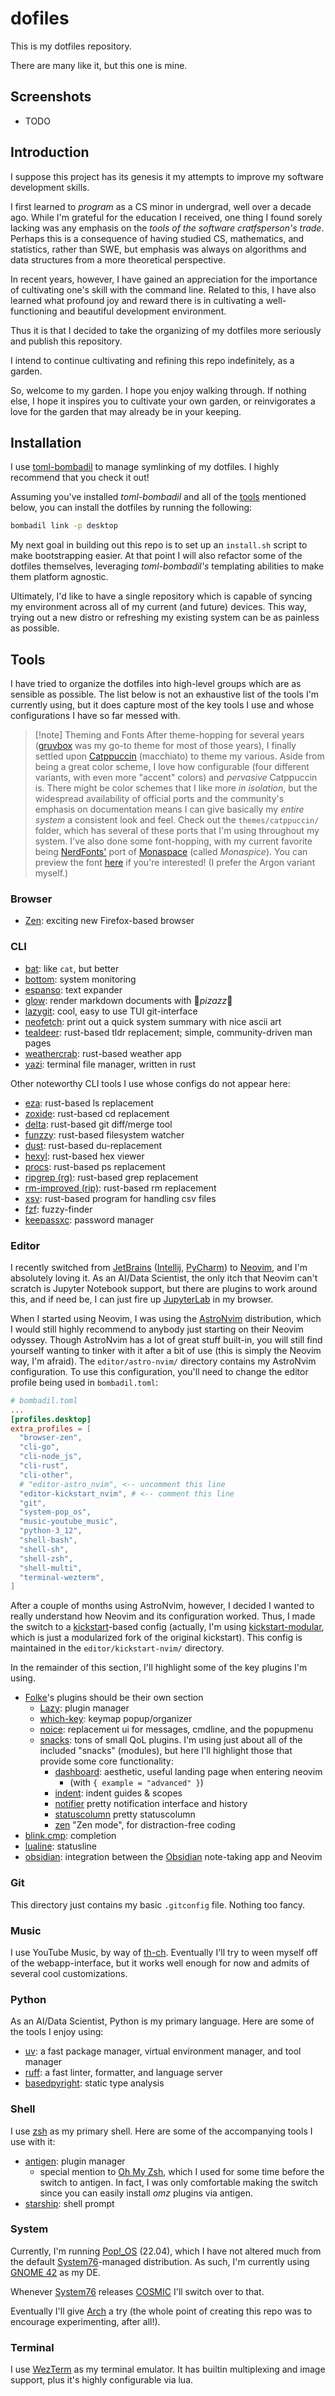 # dofiles

This is my dotfiles repository.

There are many like it, but this one is mine.

## Screenshots

- TODO

## Introduction

I suppose this project has its genesis it my attempts to improve
my software development skills.

I first learned to *program* as a CS minor in undergrad, well over a decade ago.
While I'm grateful for the education I received, one thing I found sorely lacking
was any emphasis on the *tools of the software cratfsperson's trade*. Perhaps this
is a consequence of having studied CS, mathematics, and statistics,
rather than SWE, but emphasis was always on algorithms and data structures
from a more theoretical perspective.

In recent years, however, I have gained an appreciation for the importance
of cultivating one's skill with the command line. Related to this, I have also
learned what profound joy and reward there is in cultivating a
well-functioning and beautiful development environment.

Thus it is that I decided to take the organizing of my dotfiles more seriously
and publish this repository.

I intend to continue cultivating and refining this repo indefinitely, as a garden.

So, welcome to my garden. I hope you enjoy walking through. If nothing else,
I hope it inspires you to cultivate your own garden, or reinvigorates a love
for the garden that may already be in your keeping.

## Installation

I use [toml-bombadil](https://github.com/oknozor/toml-bombadil) to manage
symlinking of my dotfiles. I highly recommend that you check it out!

Assuming you've installed *toml-bombadil* and all of the [tools](#tools)
mentioned below, you can install the dotfiles by running the following:

```sh
bombadil link -p desktop
```

My next goal in building out this repo is to set up an `install.sh` script to make
bootstrapping easier. At that point I will also refactor some of the dotfiles
themselves, leveraging *toml-bombadil's* templating abilities to make them platform
agnostic.

Ultimately, I'd like to have a single repository which is capable of syncing my
environment across all of my current (and future) devices.
This way, trying out a new distro or refreshing my existing system can
be as painless as possible.

## Tools

I have tried to organize the dotfiles into high-level groups which are as
sensible as possible. The list below is not an exhaustive list of the tools I'm
currently using, but it does capture most of the key tools I use and whose
configurations I have so far messed with.

> [!note] Theming and Fonts
> After theme-hopping for several years
([gruvbox](https://github.com/morhetz/gruvbox)
was my go-to theme for most of those years),
I finally settled upon [Catppuccin](https://catppuccin.com/)
(macchiato) to theme my various. Aside from being a great color scheme,
I love how configurable (four different variants,
with even more "accent" colors) and *pervasive* Catppuccin is.
There might be color schemes that I like more *in isolation*, but
the widespread availability of official ports and
the community's emphasis on documentation means I can give
basically my *entire system* a consistent look and feel.
Check out the `themes/catppuccin/` folder,
which has several of these ports that I'm using
throughout my system.
> I've also done some font-hopping, with my current favorite being
[NerdFonts'](https://www.nerdfonts.com/) port of
[Monaspace](https://monaspace.githubnext.com/) (called *Monaspice*).
You can preview the font
[here](https://www.programmingfonts.org/#monaspace-neon)
if you're interested! (I prefer the Argon variant myself.)

### Browser

- [Zen](https://zen-browser.app/): exciting new Firefox-based browser

### CLI

- [bat](https://github.com/sharkdp/bat): like `cat`, but better
- [bottom](https://github.com/ClementTsang/bottom): system monitoring
- [espanso](https://github.com/espanso/espanso): text expander
- [glow](https://github.com/charmbracelet/glow): render markdown documents with 🌈*pizazz*🌠
- [lazygit](https://github.com/jesseduffield/lazygit): cool, easy to use TUI git-interface
- [neofetch](https://github.com/dylanaraps/neofetch): print out a quick system
summary with nice ascii art
- [tealdeer](https://github.com/tealdeer-rs/tealdeer): rust-based tldr replacement;
simple, community-driven man pages
- [weathercrab](https://github.com/ttytm/wthrr-the-weathercrab): rust-based
weather app
- [yazi](https://github.com/sxyazi/yazi): terminal file manager, written in rust

Other noteworthy CLI tools I use whose configs do not appear here:

- [eza](https://github.com/eza-community/eza): rust-based ls replacement
- [zoxide](https://github.com/ajeetdsouza/zoxide): rust-based cd replacement
- [delta](https://github.com/dandavison/delta): rust-based git diff/merge tool
- [funzzy](https://github.com/cristianoliveira/funzzy): rust-based filesystem watcher
- [dust](https://github.com/bootandy/dust): rust-based du-replacement
- [hexyl](https://github.com/sharkdp/hexyl): rust-based hex viewer
- [procs](https://github.com/dalance/procs): rust-based ps replacement
- [ripgrep (rg)](https://github.com/BurntSushi/ripgrep): rust-based grep replacement
- [rm-improved (rip)](https://github.com/nivekuil/rip): rust-based rm replacement
- [xsv](https://github.com/paulgirard/xsv): rust-based program for handling csv files
- [fzf](https://github.com/junegunn/fzf): fuzzy-finder
- [keepassxc](https://keepassxc.org/): password manager

### Editor

I recently switched from [JetBrains](https://www.jetbrains.com/)
([Intellij](https://www.jetbrains.com/idea/),
[PyCharm](https://www.jetbrains.com/idea/))
to [Neovim](https://neovim.io/), and I'm absolutely loving it.
As an AI/Data Scientist, the only itch that Neovim can't scratch is
Jupyter Notebook support, but there are plugins to work around this,
and if need be, I can just fire up [JupyterLab](https://jupyter.org/) in my browser.

When I started using Neovim, I was using the [AstroNvim](https://astronvim.com/)
distribution, which I would still highly recommend to anybody just
starting on their Neovim odyssey. Though AstroNvim has a lot of great stuff built-in,
you will still find yourself wanting to tinker with it after a bit of use
(this is simply the Neovim way, I'm afraid). The `editor/astro-nvim/` directory
contains my AstroNvim configuration. To use this configuration, you'll need to change
the editor profile being used in `bombadil.toml`:

```toml
# bombadil.toml
...
[profiles.desktop]
extra_profiles = [
  "browser-zen",
  "cli-go",
  "cli-node_js",
  "cli-rust",
  "cli-other",
  # "editor-astro_nvim", <-- uncomment this line
  "editor-kickstart_nvim", # <-- comment this line
  "git",
  "system-pop_os",
  "music-youtube_music",
  "python-3_12",
  "shell-bash",
  "shell-sh",
  "shell-zsh",
  "shell-multi",
  "terminal-wezterm",
]
```

After a couple of months using AstroNvim, however, I decided I wanted to really
understand how Neovim and its configuration worked. Thus, I made the switch to a
[kickstart](https://github.com/nvim-lua/kickstart.nvim)-based config
(actually, I'm using [kickstart-modular](https://github.com/dam9000/kickstart-modular.nvim),
which is just a modularized fork of the original kickstart).
This config is maintained in the `editor/kickstart-nvim/` directory.

In the remainder of this section, I'll highlight some of the key plugins I'm using.

- [Folke](https://github.com/folke)'s plugins should be their own section
  - [Lazy](https://github.com/folke/lazy.nvim): plugin manager
  - [which-key](https://github.com/folke/which-key.nvim): keymap popup/organizer
  - [noice](https://github.com/folke/noice.nvim):
    replacement ui for messages, cmdline, and the popupmenu
  - [snacks](https://github.com/folke/snacks.nvim): tons of small QoL plugins.
  I'm using just about all of the included "snacks" (modules),
  but here I'll highlight those that provide some core functionality:
    - [dashboard](https://github.com/folke/snacks.nvim/blob/main/docs/dashboard.md):
    aesthetic, useful landing page when entering neovim
      - (with `{ example = "advanced" }`)
    - [indent](https://github.com/folke/snacks.nvim/blob/main/docs/indent.md):
    indent guides & scopes
    - [notifier](https://github.com/folke/snacks.nvim/blob/main/docs/notifier.md)
    pretty notification interface and history
    - [statuscolumn](https://github.com/folke/snacks.nvim/blob/main/docs/statuscolumn.md)
    pretty statuscolumn
    - [zen](https://github.com/folke/snacks.nvim/blob/main/docs/zen.md)
    "Zen mode", for distraction-free coding
- [blink.cmp](https://github.com/Saghen/blink.cmp): completion
- [lualine](https://github.com/nvim-lualine/lualine.nvim): statusline
- [obsidian](https://github.com/epwalsh/obsidian.nvim):
integration between the
[Obsidian](https://obsidian.md/) note-taking app and Neovim

### Git

This directory just contains my basic `.gitconfig` file. Nothing too fancy.

### Music

I use YouTube Music, by way of [th-ch](https://github.com/th-ch/youtube-music).
Eventually I'll try to ween myself off of the webapp-interface,
but it works well enough for now and admits of several cool
customizations.

### Python

As an AI/Data Scientist, Python is my primary language. Here are some of the tools
I enjoy using:

- [uv](https://docs.astral.sh/uv/):
a fast package manager, virtual environment manager, and tool manager
- [ruff](https://astral.sh/ruff):
a fast linter, formatter, and language server
- [basedpyright](https://docs.basedpyright.com/latest/):
static type analysis

### Shell

I use [zsh](https://www.zsh.org/) as my primary shell.
Here are some of the accompanying tools I use with it:

- [antigen](https://github.com/zsh-users/antigen): plugin manager
  - special mention to [Oh My Zsh](https://ohmyz.sh/),
  which I used for some time before the switch to antigen.
  In fact, I was only comfortable making the switch since
  you can easily install *omz* plugins via antigen.
- [starship](https://starship.rs/): shell prompt

### System

Currently, I'm running [Pop!_OS](https://pop.system76.com/) (22.04),
which I have not altered much from the default
[System76](https://www.gnome.org/)-managed distribution.
As such, I'm currently using [GNOME 42](https://www.gnome.org/) as my DE.

Whenever [System76](https://www.gnome.org/) releases
[COSMIC](https://github.com/pop-os/cosmic-epoch)
I'll switch over to that.

Eventually I'll give [Arch](https://archlinux.org/) a try
(the whole point of creating this repo was to encourage experimenting, after all!).

### Terminal

I use [WezTerm](https://wezfurlong.org/wezterm/) as my terminal emulator. It has
builtin multiplexing and image support, plus it's highly configurable via lua.
